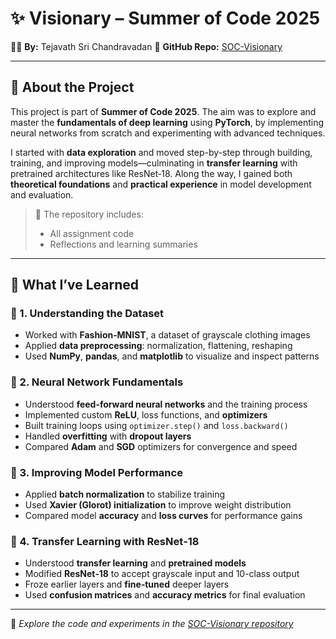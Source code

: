 # ✨ Visionary – Summer of Code 2025  
👨‍💻 **By:** Tejavath Sri Chandravadan 
📁 **GitHub Repo:** [SOC-Visionary](https://github.com/TSriChandravadan/socproject)

---

## 🚀 About the Project

This project is part of **Summer of Code 2025**. The aim was to explore and master the **fundamentals of deep learning** using **PyTorch**, by implementing neural networks from scratch and experimenting with advanced techniques.

I started with **data exploration** and moved step-by-step through building, training, and improving models—culminating in **transfer learning** with pretrained architectures like ResNet‑18. Along the way, I gained both **theoretical foundations** and **practical experience** in model development and evaluation.

> 📌 The repository includes:  
> - All assignment code  
> - Reflections and learning summaries

---

## 🧠 What I’ve Learned

### 📌 1. Understanding the Dataset
- Worked with **Fashion‑MNIST**, a dataset of grayscale clothing images  
- Applied **data preprocessing**: normalization, flattening, reshaping  
- Used **NumPy**, **pandas**, and **matplotlib** to visualize and inspect patterns

### 📌 2. Neural Network Fundamentals
- Understood **feed-forward neural networks** and the training process  
- Implemented custom **ReLU**, loss functions, and **optimizers**  
- Built training loops using `optimizer.step()` and `loss.backward()`  
- Handled **overfitting** with **dropout layers**  
- Compared **Adam** and **SGD** optimizers for convergence and speed

### 📌 3. Improving Model Performance
- Applied **batch normalization** to stabilize training  
- Used **Xavier (Glorot) initialization** to improve weight distribution  
- Compared model **accuracy** and **loss curves** for performance gains

### 📌 4. Transfer Learning with ResNet‑18
- Understood **transfer learning** and **pretrained models**  
- Modified **ResNet‑18** to accept grayscale input and 10-class output  
- Froze earlier layers and **fine‑tuned** deeper layers  
- Used **confusion matrices** and **accuracy metrics** for final evaluation

---

🔗 _Explore the code and experiments in the [SOC-Visionary repository](https://github.com/JoshuaVivek/SOC-Visionary)_

